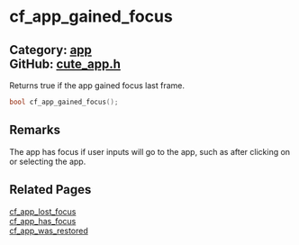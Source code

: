[](../header.md ':include')

# cf_app_gained_focus

Category: [app](/api_reference?id=app)  
GitHub: [cute_app.h](https://github.com/RandyGaul/cute_framework/blob/master/include/cute_app.h)  
---

Returns true if the app gained focus last frame.

```cpp
bool cf_app_gained_focus();
```

## Remarks

The app has focus if user inputs will go to the app, such as after clicking on or selecting the app.

## Related Pages

[cf_app_lost_focus](/app/cf_app_lost_focus.md)  
[cf_app_has_focus](/app/cf_app_has_focus.md)  
[cf_app_was_restored](/app/cf_app_was_restored.md)  
